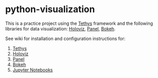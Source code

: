 # python-visualization
This is a practice project using the [Tethys](http://www.tethysplatform.org) framework and the following libraries for data visualization: [Holoviz](https://holoviz.org), [Panel](https://panel.holoviz.org), [Bokeh](https://bokeh.org).

See wiki for installation and configuration instructions for:
1. [Tethys](https://github.com/shylaclark/python-visualization/blob/master/docs/tethys.md)
2. [Holoviz](https://github.com/shylaclark/python-visualization/wiki/Holoviz)
3. [Panel](https://github.com/shylaclark/python-visualization/wiki/Panel)
4. [Bokeh](https://github.com/shylaclark/python-visualization/wiki/Bokeh)
5. [Jupyter Notebooks](https://github.com/shylaclark/python-visualization/wiki/Jupyter-Notebooks)
